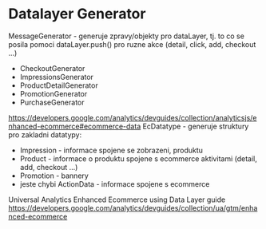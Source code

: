 # Datalayer Generator


MessageGenerator - generuje zpravy/objekty pro dataLayer, tj. to co se posila pomoci dataLayer.push()
pro ruzne akce (detail, click, add, checkout ...)
 - CheckoutGenerator
 - ImpressionsGenerator
 - ProductDetailGenerator
 - PromotionGenerator
 - PurchaseGenerator

https://developers.google.com/analytics/devguides/collection/analyticsjs/enhanced-ecommerce#ecommerce-data
EcDatatype - generuje struktury pro zakladni datatypy:
 - Impression - informace spojene se zobrazeni, produktu
 - Product - informace o produktu spojene s ecommerce aktivitami (detail, add, checkout ...)
 - Promotion - bannery
 - jeste chybi ActionData - informace spojene s ecommerce

Universal Analytics Enhanced Ecommerce using Data Layer guide
https://developers.google.com/analytics/devguides/collection/ua/gtm/enhanced-ecommerce
